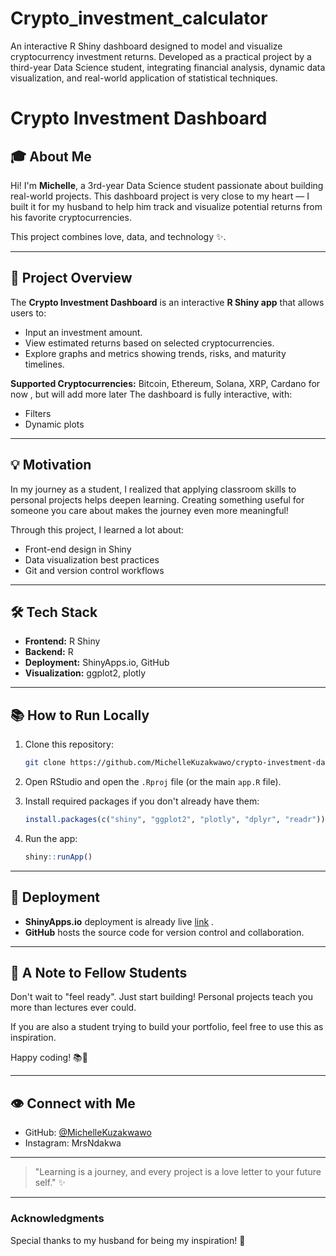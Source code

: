 # Crypto_investment_calculator
An interactive R Shiny dashboard designed to model and visualize cryptocurrency investment returns. Developed as a practical project by a third-year Data Science student, integrating financial analysis, dynamic data visualization, and real-world application of statistical techniques.

# Crypto Investment Dashboard


## 🎓 About Me

Hi! I'm **Michelle**, a 3rd-year Data Science student passionate about building real-world projects. This dashboard project is very close to my heart — I built it for my husband to help him track and visualize potential returns from his favorite cryptocurrencies.

This project combines love, data, and technology ✨.

---

## 🚀 Project Overview

The **Crypto Investment Dashboard** is an interactive **R Shiny app** that allows users to:

- Input an investment amount.
- View estimated returns based on selected cryptocurrencies.
- Explore graphs and metrics showing trends, risks, and maturity timelines.

**Supported Cryptocurrencies:**
Bitcoin, Ethereum, Solana, XRP, Cardano for now , but will add more later
The dashboard is fully interactive, with:
- Filters
- Dynamic plots

---

## 💡 Motivation

In my journey as a student, I realized that applying classroom skills to personal projects helps deepen learning. Creating something useful for someone you care about makes the journey even more meaningful!

Through this project, I learned a lot about:
- Front-end design in Shiny
- Data visualization best practices
- Git and version control workflows

---

## 🛠️ Tech Stack

- **Frontend:** R Shiny
- **Backend:** R
- **Deployment:** ShinyApps.io, GitHub
- **Visualization:** ggplot2, plotly

---

## 📚 How to Run Locally

1. Clone this repository:
   ```bash
   git clone https://github.com/MichelleKuzakwawo/crypto-investment-dashboard.git
   ```

2. Open RStudio and open the `.Rproj` file (or the main `app.R` file).

3. Install required packages if you don't already have them:
   ```R
   install.packages(c("shiny", "ggplot2", "plotly", "dplyr", "readr"))
   ```

4. Run the app:
   ```R
   shiny::runApp()
   ```

---

## 🚪 Deployment

- **ShinyApps.io** deployment is already live [link](https://michellekuzakwawo.shinyapps.io/investmentdasboard/) .
- **GitHub** hosts the source code for version control and collaboration.

---

## 🌈 A Note to Fellow Students

Don't wait to "feel ready". Just start building! Personal projects teach you more than lectures ever could.

If you are also a student trying to build your portfolio, feel free to use this as inspiration. 

Happy coding! 📚🤖

---

## 👁️ Connect with Me

- GitHub: [@MichelleKuzakwawo](https://github.com/MichelleKuzakwawo)
- Instagram: MrsNdakwa

---

> "Learning is a journey, and every project is a love letter to your future self." ✨

---


### Acknowledgments

Special thanks to my husband for being my inspiration! 💜
